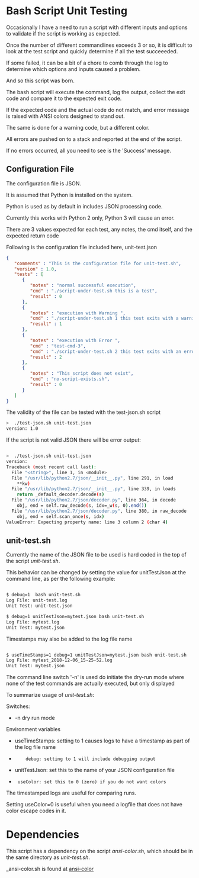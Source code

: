 
# Bash Script Unit Testing

Occasionally I have a need to run a script with different inputs and options to validate if the script is working as expected.

Once the number of different commandlines exceeds 3 or so, it is difficult to look at the test script and quickly determine if all the test succeeeded.

If some failed, it can be a bit of a chore to comb through the log to determine which options and inputs caused a problem.

And so this script was born.

The bash script will execute the command, log the output, collect the exit code and compare it to the expected exit code.

If the expected code and the actual code do not match, and error message is raised with ANSI colors designed to stand out.

The same is done for a warning code, but a different color.

All errors are pushed on to a stack and reported at the end of the script.

If no errors occurred, all you need to see is the 'Success' message.


## Configuration File

The configuration file is JSON.

It is assumed that Python is installed on the system.

Python is used as by default in includes JSON processing code.

Currently this works with Python 2 only, Python 3 will cause an error.

There are 3 values expected for each test, any notes, the cmd itself, and the expected return code

Following is the configuration file included here, unit-test.json

```json
{
   "comments" : "This is the configuration file for unit-test.sh",
   "version" : 1.0,
   "tests" : [
      {
         "notes" : "normal successful execution",
         "cmd" : "./script-under-test.sh this is a test",
         "result" : 0
      },
      {
         "notes" : "execution with Warning ",
         "cmd" : "./script-under-test.sh 1 this test exits with a warning",
         "result" : 1
      },
      {
         "notes" : "execution with Error ",
         "cmd" : "test-cmd-3",
         "cmd" : "./script-under-test.sh 2 this test exits with an error",
         "result" : 2
      },
      {
         "notes" : "This script does not exist",
         "cmd" : "no-script-exists.sh",
         "result" : 0
      }
   ]
}
```

The validity of the file can be tested with the test-json.sh script

```bash
>  ./test-json.sh unit-test.json
version: 1.0
```

If the script is not valid JSON there will be error output:

```bash

>  ./test-json.sh unit-test.json
version:
Traceback (most recent call last):
  File "<string>", line 1, in <module>
  File "/usr/lib/python2.7/json/__init__.py", line 291, in load
    **kw)
  File "/usr/lib/python2.7/json/__init__.py", line 339, in loads
    return _default_decoder.decode(s)
  File "/usr/lib/python2.7/json/decoder.py", line 364, in decode
    obj, end = self.raw_decode(s, idx=_w(s, 0).end())
  File "/usr/lib/python2.7/json/decoder.py", line 380, in raw_decode
    obj, end = self.scan_once(s, idx)
ValueError: Expecting property name: line 3 column 2 (char 4)

```

## unit-test.sh

Currently the name of the JSON file to be used is hard coded in the top of the script _unit-test.sh_.

This behavior can be changed by setting the value for unitTestJson at the command line, as per the following example:

```bash

$ debug=1  bash unit-test.sh
Log File: unit-test.log
Unit Test: unit-test.json

$ debug=1 unitTestJson=mytest.json bash unit-test.sh
Log File: mytest.log
Unit Test: mytest.json

```
Timestamps may also be added to the log file name

```bash

$ useTimeStamps=1 debug=1 unitTestJson=mytest.json bash unit-test.sh
Log File: mytest_2018-12-06_15-25-52.log
Unit Test: mytest.json

```

The command line switch '-n' is used do initiate the dry-run mode where none of the test commands are actually executed, but only displayed

To summarize usage of _unit-test.sh_:

Switches:

 * -n dry run mode

Environment variables

 * useTimeStamps: setting to 1 causes logs to have a timestamp as part of the log file name
 *         debug: setting to 1 will include debugging output
 *  unitTestJson: set this to the name of your JSON configuration file
 *      useColor: set this to 0 (zero) if you do not want colors

The timestamped logs are useful for comparing runs.

Setting useColor=0 is useful when you need a logfile that does not have color escape codes in it.

# Dependencies

This script has a dependency on the script _ansi-color.sh_, which  should be in the same directory as _unit-test.sh_.

_ansi-color.sh is found at [ansi-color](https://github.com/jkstill/ansi-colors)


